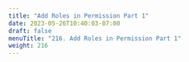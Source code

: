 ```yaml
---
title: "Add Roles in Permission Part 1"
date: 2023-05-26T10:40:03-07:00
draft: false
menuTitle: "216. Add Roles in Permission Part 1"
weight: 216
---
```


